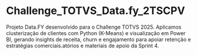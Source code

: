 # Challenge_TOTVS_Data.fy_2TSCPV
Projeto Data.FY desenvolvido para o Challenge TOTVS 2025. Aplicamos clusterização de clientes com Python (K-Means) e visualização em Power BI, gerando insights de receita, churn e engajamento para apoiar retenção e estratégias comerciais.atórios e materiais de apoio da Sprint 4.
